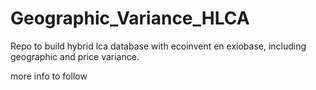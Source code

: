 # Geographic_Variance_HLCA


Repo to build hybrid lca database with ecoinvent en exiobase, including geographic and price variance. 

more info to follow
